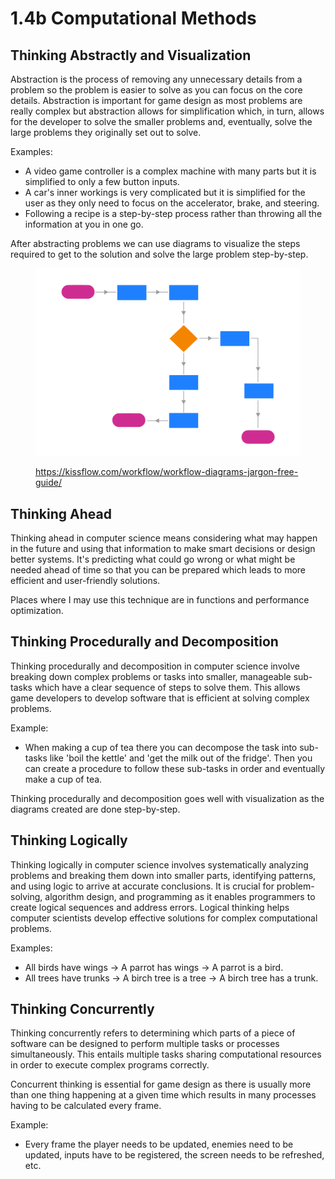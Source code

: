 # 1.4b Computational Methods

## Thinking Abstractly and Visualization

Abstraction is the process of removing any unnecessary details from a problem so the problem is easier to solve as you can focus on the core details. Abstraction is important for game design as most problems are really complex but abstraction allows for simplification which, in turn, allows for the developer to solve the smaller problems and, eventually, solve the large problems they originally set out to solve.

Examples:

* A video game controller is a complex machine with many parts but it is simplified to only a few button inputs.
* A car's inner workings is very complicated but it is simplified for the user as they only need to focus on the accelerator, brake, and steering.
* Following a recipe is a step-by-step process rather than throwing all the information at you in one go.

After abstracting problems we can use diagrams to visualize the steps required to get to the solution and solve the large problem step-by-step.

<figure><img src="../.gitbook/assets/image (1).png" alt=""><figcaption><p><a href="https://kissflow.com/workflow/workflow-diagrams-jargon-free-guide/">https://kissflow.com/workflow/workflow-diagrams-jargon-free-guide/</a></p></figcaption></figure>

## Thinking Ahead

Thinking ahead in computer science means considering what may happen in the future and using that information to make smart decisions or design better systems. It's predicting what could go wrong or what might be needed ahead of time so that you can be prepared which leads to more efficient and user-friendly solutions.

Places where I may use this technique are in functions and performance optimization.

## Thinking Procedurally and Decomposition

Thinking procedurally and decomposition in computer science involve breaking down complex problems or tasks into smaller, manageable sub-tasks which have a clear sequence of steps to solve them. This allows game developers to develop software that is efficient at solving complex problems.

Example:

* When making a cup of tea there you can decompose the task into sub-tasks like 'boil the kettle' and 'get the milk out of the fridge'. Then you can create a procedure to follow these sub-tasks in order and eventually make a cup of tea.

Thinking procedurally and decomposition goes well with visualization as the diagrams created are done step-by-step.

## Thinking Logically

Thinking logically in computer science involves systematically analyzing problems and breaking them down into smaller parts, identifying patterns, and using logic to arrive at accurate conclusions. It is crucial for problem-solving, algorithm design, and programming as it enables programmers to create logical sequences and address errors. Logical thinking helps computer scientists develop effective solutions for complex computational problems.

Examples:

* All birds have wings -> A parrot has wings -> A parrot is a bird.
* All trees have trunks -> A birch tree is a tree -> A birch tree has a trunk.

## Thinking Concurrently

Thinking concurrently refers to determining which parts of a piece of software can be designed to perform multiple tasks or processes simultaneously. This entails multiple tasks sharing computational resources in order to execute complex programs correctly.

Concurrent thinking is essential for game design as there is usually more than one thing happening at a given time which results in many processes having to be calculated every frame.

Example:

* Every frame the player needs to be updated, enemies need to be updated, inputs have to be registered, the screen needs to be refreshed, etc.

